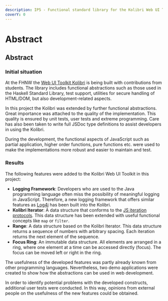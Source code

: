 ```yaml
---
description: IP5 - Functional standard library for the Kolibri Web UI Toolkit
coverY: 0
---
```


# Abstract

## Abstract

### Initial situation

At the FHNW the [Web UI Toolkit Kolibri](https://webengineering-fhnw.github.io/Kolibri/) is being built with contributions from students. The library includes functional abstractions such as those used in the Haskell Standard Library, test support, utilities for secure handling of HTML/DOM, but also development-related aspects.

In this project the Kolibri was extended by further functional abstractions. Great importance was attached to the quality of the implementation. This quality is ensured by unit tests, user tests and extreme programming. Care has also been taken to write full JSDoc type definitions to assist developers in using the Kolibri.

During the development, the functional aspects of JavaScript such as partial application, higher order functions, pure functions etc. were used to make the implementations more robust and easier to maintain and test.

### Results

The following features were added to the Kolibri Web UI Toolkit in this project:&#x20;

* **Logging Framework**: Developers who are used to the Java programming language often miss the possibility of meaningful logging in JavaScript. Therefore, a new logging framework that offers similar features as [Log4j](https://logging.apache.org/log4j/2.x/) has been built into the Kolibri.
* **Kolibri Iterator**: A data structure that conforms to the [JS iteration protocols](https://developer.mozilla.org/en-US/docs/Web/JavaScript/Reference/Iteration\_protocols). This data structure has been extended with useful functional concepts like `map` or `filter`.&#x20;
* **Range**: A data structure based on the Kolibri Iterator. This data structure returns a sequence of numbers with arbitrary spacing. Each iteration returns the next element of the sequence.
* **Focus Ring**: An immutable data structure. All elements are arranged in a ring, where one element at a time can be accessed directly (focus). The focus can be moved left or right in the ring.

The usefulness of the developed features was partly already known from other programming languages. Nevertheless, two demo applications were created to show how the abstractions can be used in web development.

In order to identify potential problems with the developed constructs, additional user tests were conducted. In this way, opinions from external people on the usefulness of the new features could be obtained.
